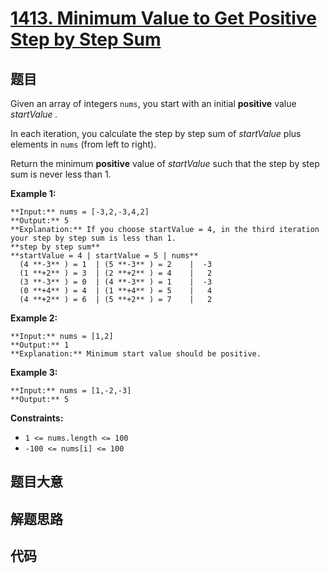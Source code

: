 # [1413. Minimum Value to Get Positive Step by Step Sum](https://leetcode.com/problems/minimum-value-to-get-positive-step-by-step-sum)

## 题目

Given an array of integers `nums`, you start with an initial **positive**
value _startValue_ _._

In each iteration, you calculate the step by step sum of _startValue_  plus
elements in `nums` (from left to right).

Return the minimum **positive** value of  _startValue_ such that the step by
step sum is never less than 1.



**Example 1:**

    
    
    **Input:** nums = [-3,2,-3,4,2]
    **Output:** 5
    **Explanation:** If you choose startValue = 4, in the third iteration your step by step sum is less than 1.
    **step by step sum**
    **startValue = 4 | startValue = 5 | nums**
      (4 **-3** ) = 1  | (5 **-3** ) = 2    |  -3
      (1 **+2** ) = 3  | (2 **+2** ) = 4    |   2
      (3 **-3** ) = 0  | (4 **-3** ) = 1    |  -3
      (0 **+4** ) = 4  | (1 **+4** ) = 5    |   4
      (4 **+2** ) = 6  | (5 **+2** ) = 7    |   2
    

**Example 2:**

    
    
    **Input:** nums = [1,2]
    **Output:** 1
    **Explanation:** Minimum start value should be positive. 
    

**Example 3:**

    
    
    **Input:** nums = [1,-2,-3]
    **Output:** 5
    



**Constraints:**

  * `1 <= nums.length <= 100`
  * `-100 <= nums[i] <= 100`


## 题目大意

## 解题思路

## 代码

```javascript

```
